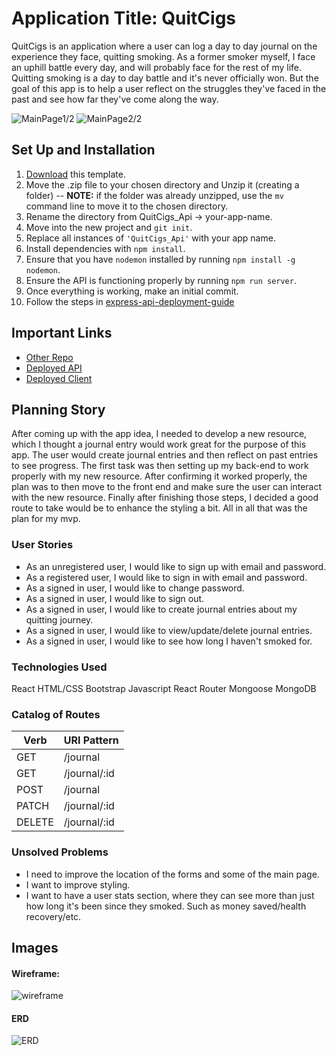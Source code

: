 # Application Title: QuitCigs

QuitCigs is an application where a user can log a day to day journal on the experience they face, quitting smoking.  As a former smoker myself, I face an uphill battle every day, and will probably face for the rest of my life.  Quitting smoking is a day to day battle and it's never officially won.  But the goal of this app is to help a user reflect on the struggles they've faced in the past and see how far they've come along the way.

![MainPage1/2](https://i.imgur.com/WJUqggB.png)
![MainPage2/2](https://i.imgur.com/jHOy8np.png)

## Set Up and Installation

1. [Download](../../archive/master.zip) this template.
1. Move the .zip file to your chosen directory and Unzip it (creating a
   folder) -- **NOTE:** if the folder was already unzipped, use the `mv` command
   line to move it to the chosen directory.
1. Rename the directory from QuitCigs_Api -> your-app-name.
1. Move into the new project and `git init`.
1. Replace all instances of `'QuitCigs_Api'` with your app name.
1. Install dependencies with `npm install`.
1. Ensure that you have `nodemon` installed by running `npm install -g nodemon`.
1. Ensure the API is functioning properly by running `npm run server`.
1. Once everything is working, make an initial commit.
1. Follow the steps in [express-api-deployment-guide](https://git.generalassemb.ly/ga-wdi-boston/express-api-deployment-guide)


## Important Links

- [Other Repo](https://github.com/aqbased/QuitCigs)
- [Deployed API](https://secure-journey-73529.herokuapp.com/)
- [Deployed Client](https://aqbased.github.io/QuitCigs/#/)

## Planning Story

After coming up with the app idea, I needed to develop a new resource, which I thought a journal entry would work great for the purpose of this app.  The user would create journal entries and then reflect on past entries to see progress.  The first task was then setting up my back-end to work properly with my new resource.  After confirming it worked properly, the plan was to then move to the front end and make sure the user can interact with the new resource.  Finally after finishing those steps, I decided a good route to take would be to enhance the styling a bit.  All in all that was the plan for my mvp.

### User Stories

- As an unregistered user, I would like to sign up with email and password.
- As a registered user, I would like to sign in with email and password.
- As a signed in user, I would like to change password.
- As a signed in user, I would like to sign out.
- As a signed in user, I would like to create journal entries about my quitting journey.
- As a signed in user, I would like to view/update/delete journal entries.
- As a signed in user, I would like to see how long I haven't smoked for.

### Technologies Used

React
HTML/CSS
Bootstrap
Javascript
React Router
Mongoose
MongoDB

### Catalog of Routes

Verb         |	URI Pattern
------------ | -------------
GET | /journal
GET | /journal/:id
POST | /journal
PATCH | /journal/:id
DELETE | /journal/:id

### Unsolved Problems

- I need to improve the location of the forms and some of the main page.
- I want to improve styling.
- I want to have a user stats section, where they can see more than just how long it's been since they smoked.  Such as money saved/health recovery/etc.

## Images
#### Wireframe:
![wireframe](https://i.imgur.com/HPx187i.png)

#### ERD
![ERD](https://i.imgur.com/nZIm5hI.png)
